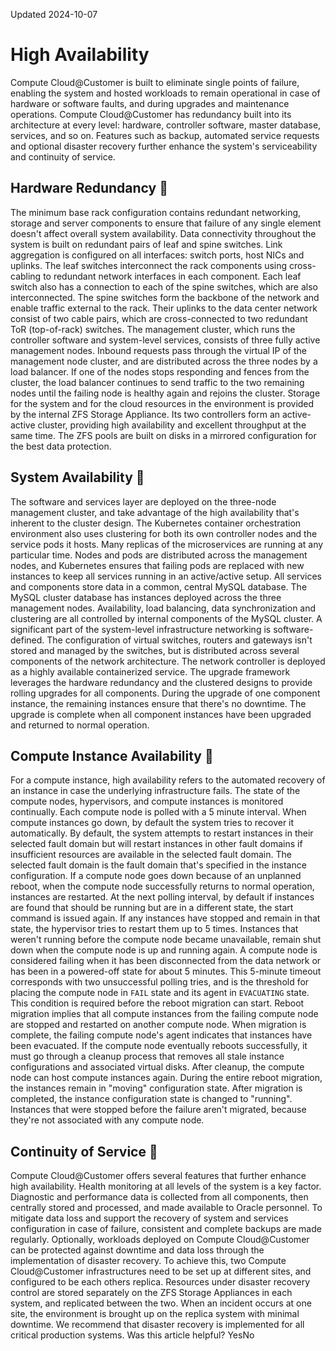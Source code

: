 Updated 2024-10-07
# High Availability
Compute Cloud@Customer is built to eliminate single points of failure, enabling the system and hosted workloads to remain operational in case of hardware or software faults, and during upgrades and maintenance operations. 
Compute Cloud@Customer has redundancy built into its architecture at every level: hardware, controller software, master database, services, and so on. Features such as backup, automated service requests and optional disaster recovery further enhance the system's serviceability and continuity of service.
## Hardware Redundancy 🔗 
The minimum base rack configuration contains redundant networking, storage and server components to ensure that failure of any single element doesn't affect overall system availability.
Data connectivity throughout the system is built on redundant pairs of leaf and spine switches. Link aggregation is configured on all interfaces: switch ports, host NICs and uplinks. The leaf switches interconnect the rack components using cross-cabling to redundant network interfaces in each component. Each leaf switch also has a connection to each of the spine switches, which are also interconnected. The spine switches form the backbone of the network and enable traffic external to the rack. Their uplinks to the data center network consist of two cable pairs, which are cross-connected to two redundant ToR (top-of-rack) switches.
The management cluster, which runs the controller software and system-level services, consists of three fully active management nodes. Inbound requests pass through the virtual IP of the management node cluster, and are distributed across the three nodes by a load balancer. If one of the nodes stops responding and fences from the cluster, the load balancer continues to send traffic to the two remaining nodes until the failing node is healthy again and rejoins the cluster.
Storage for the system and for the cloud resources in the environment is provided by the internal ZFS Storage Appliance. Its two controllers form an active-active cluster, providing high availability and excellent throughput at the same time. The ZFS pools are built on disks in a mirrored configuration for the best data protection.
## System Availability 🔗 
The software and services layer are deployed on the three-node management cluster, and take advantage of the high availability that's inherent to the cluster design. The Kubernetes container orchestration environment also uses clustering for both its own controller nodes and the service pods it hosts. Many replicas of the microservices are running at any particular time. Nodes and pods are distributed across the management nodes, and Kubernetes ensures that failing pods are replaced with new instances to keep all services running in an active/active setup. 
All services and components store data in a common, central MySQL database. The MySQL cluster database has instances deployed across the three management nodes. Availability, load balancing, data synchronization and clustering are all controlled by internal components of the MySQL cluster.
A significant part of the system-level infrastructure networking is software-defined. The configuration of virtual switches, routers and gateways isn't stored and managed by the switches, but is distributed across several components of the network architecture. The network controller is deployed as a highly available containerized service.
The upgrade framework leverages the hardware redundancy and the clustered designs to provide rolling upgrades for all components. During the upgrade of one component instance, the remaining instances ensure that there's no downtime. The upgrade is complete when all component instances have been upgraded and returned to normal operation.
## Compute Instance Availability 🔗 
For a compute instance, high availability refers to the automated recovery of an instance in case the underlying infrastructure fails. The state of the compute nodes, hypervisors, and compute instances is monitored continually. Each compute node is polled with a 5 minute interval. When compute instances go down, by default the system tries to recover it automatically.
By default, the system attempts to restart instances in their selected fault domain but will restart instances in other fault domains if insufficient resources are available in the selected fault domain. The selected fault domain is the fault domain that's specified in the instance configuration.
If a compute node goes down because of an unplanned reboot, when the compute node successfully returns to normal operation, instances are restarted. At the next polling interval, by default if instances are found that should be running but are in a different state, the start command is issued again. If any instances have stopped and remain in that state, the hypervisor tries to restart them up to 5 times. Instances that weren't running before the compute node became unavailable, remain shut down when the compute node is up and running again.
A compute node is considered failing when it has been disconnected from the data network or has been in a powered-off state for about 5 minutes. This 5-minute timeout corresponds with two unsuccessful polling tries, and is the threshold for placing the compute node in `FAIL` state and its agent in `EVACUATING` state. This condition is required before the reboot migration can start. 
Reboot migration implies that all compute instances from the failing compute node are stopped and restarted on another compute node. When migration is complete, the failing compute node's agent indicates that instances have been evacuated. If the compute node eventually reboots successfully, it must go through a cleanup process that removes all stale instance configurations and associated virtual disks. After cleanup, the compute node can host compute instances again.
During the entire reboot migration, the instances remain in "moving" configuration state. After migration is completed, the instance configuration state is changed to "running". Instances that were stopped before the failure aren't migrated, because they're not associated with any compute node.
## Continuity of Service 🔗 
Compute Cloud@Customer offers several features that further enhance high availability. Health monitoring at all levels of the system is a key factor. Diagnostic and performance data is collected from all components, then centrally stored and processed, and made available to Oracle personnel. 
To mitigate data loss and support the recovery of system and services configuration in case of failure, consistent and complete backups are made regularly.
Optionally, workloads deployed on Compute Cloud@Customer can be protected against downtime and data loss through the implementation of disaster recovery. To achieve this, two Compute Cloud@Customer infrastructures need to be set up at different sites, and configured to be each others replica. Resources under disaster recovery control are stored separately on the ZFS Storage Appliances in each system, and replicated between the two. When an incident occurs at one site, the environment is brought up on the replica system with minimal downtime. We recommend that disaster recovery is implemented for all critical production systems. 
Was this article helpful?
YesNo


